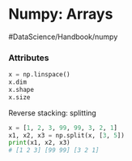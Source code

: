 # Numpy: Arrays
#DataScience/Handbook/numpy


### Attributes
```python
x = np.linspace()
x.dim
x.shape
x.size
```


Reverse stacking: splitting
```python
x = [1, 2, 3, 99, 99, 3, 2, 1]
x1, x2, x3 = np.split(x, [3, 5])
print(x1, x2, x3)
# [1 2 3] [99 99] [3 2 1]
```